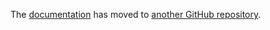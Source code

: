 The [documentation](https://www.ory.sh/docs) has moved to [another GitHub repository](https://github.com/ory/docs).

